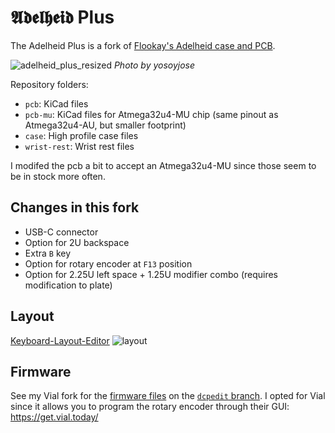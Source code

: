 # 𝕬𝖉𝖊𝖑𝖍𝖊𝖎𝖉 Plus

The Adelheid Plus is a fork of [Flookay's Adelheid case and PCB](https://github.com/floookay/adelheid).

![adelheid_plus_resized](https://user-images.githubusercontent.com/800930/150452003-4a898895-5934-4bcd-ba8f-0a1653da499b.jpg)
*Photo by yosoyjose*

Repository folders:

- `pcb`: KiCad files
- `pcb-mu`: KiCad files for Atmega32u4-MU chip (same pinout as Atmega32u4-AU, but smaller footprint)
- `case`: High profile case files
- `wrist-rest`: Wrist rest files

I modifed the pcb a bit to accept an Atmega32u4-MU since those seem to be in stock more often.

## Changes in this fork

- USB-C connector
- Option for 2U backspace
- Extra `B` key
- Option for rotary encoder at `F13` position
- Option for 2.25U left space + 1.25U modifier combo (requires modification to plate)

## Layout

[Keyboard-Layout-Editor](http://www.keyboard-layout-editor.com/#/gists/57b8a9ee4aeb89308701e20eda9b5dfc) 
![layout](https://user-images.githubusercontent.com/800930/150452424-d3dea0da-3d32-47d5-a4fc-80a83637e7d6.jpg)

## Firmware

See my Vial fork for the [firmware files](https://github.com/dcpedit/vial-qmk/tree/dcpedit/keyboards/dcpedit/adelheid_plus) on the [`dcpedit` branch](https://github.com/dcpedit/vial-qmk/tree/dcpedit).  I opted for Vial since it allows you to program the rotary encoder through their GUI: https://get.vial.today/
